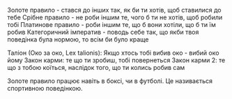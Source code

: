 Золоте правило - стався до інших так, як би ти хотів, щоб ставилися до тебе
Срібне правило - не роби іншим те, чого б ти не хотів, щоб робили тобі
Платинове правило - роби іншим те, що б вони хотіли, що б ти їм робив
Категоричний імператив - поводь себе так, що якби твоя поведінка була нормою, то всім би було краще

Таліон (Око за око, Lex talionis): Якщо хтось тобі вибив око - вибий око йому
Закон карми: те що ти зробиш, тобі повернеться
Закон карми 2: те що з тобою коїться, наслідок того, що ти колись робив сам 

Золоте правило працює навіть в боксі, чи в футболі. Це називається спортивною поведінкою.